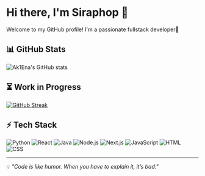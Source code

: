 # Hi there, I'm Siraphop 👋

Welcome to my GitHub profile! I'm a passionate fullstack developer🚀

## 📊 GitHub Stats
![Ak1Ena's GitHub stats](https://github-readme-stats.vercel.app/api?username=Ak1Ena&show_icons=true&bg_color=00000000&theme=flag-india&text_color=000000)

## ⏳ Work in Progress
[![GitHub Streak](https://streak-stats.demolab.com/?user=Ak1Ena)](https://git.io/streak-stats)

## ⚡ Tech Stack
![Python](https://img.shields.io/badge/Python-3776AB?style=for-the-badge&logo=python&logoColor=white)
![React](https://img.shields.io/badge/ReactJS-61DAFB?style=for-the-badge&logo=react&logoColor=white)
![Java](https://img.shields.io/badge/Java-007396?style=for-the-badge&logo=java&logoColor=white)
![Node.js](https://img.shields.io/badge/Node.js-339933?style=for-the-badge&logo=node.js&logoColor=white)
![Next.js](https://img.shields.io/badge/Next.js-000000?style=for-the-badge&logo=next.js&logoColor=white)
![JavaScript](https://img.shields.io/badge/JavaScript-F7DF1E?style=for-the-badge&logo=javascript&logoColor=black)
![HTML](https://img.shields.io/badge/HTML-E34F26?style=for-the-badge&logo=html5&logoColor=white)
![CSS](https://img.shields.io/badge/CSS-1572B6?style=for-the-badge&logo=css3&logoColor=white)

---
💡 *"Code is like humor. When you have to explain it, it’s bad."*
